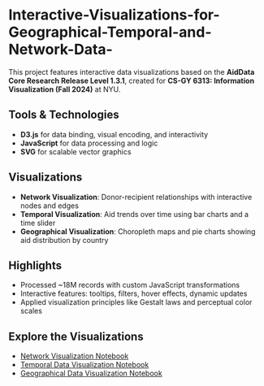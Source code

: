 # Interactive-Visualizations-for-Geographical-Temporal-and-Network-Data-


This project features interactive data visualizations based on the **AidData Core Research Release Level 1.3.1**, created for **CS-GY 6313: Information Visualization (Fall 2024)** at NYU.

## Tools & Technologies
- **D3.js** for data binding, visual encoding, and interactivity  
- **JavaScript** for data processing and logic  
- **SVG** for scalable vector graphics  

## Visualizations
- **Network Visualization**: Donor-recipient relationships with interactive nodes and edges  
- **Temporal Visualization**: Aid trends over time using bar charts and a time slider  
- **Geographical Visualization**: Choropleth maps and pie charts showing aid distribution by country  

## Highlights
- Processed ~18M records with custom JavaScript transformations  
- Interactive features: tooltips, filters, hover effects, dynamic updates  
- Applied visualization principles like Gestalt laws and perceptual color scales  

## Explore the Visualizations
- [Network Visualization Notebook](https://observablehq.com/d/bc09d917037fccc3)  
- [Temporal Data Visualization Notebook](https://observablehq.com/d/e33b18480545d39c)  
- [Geographical Data Visualization Notebook](https://observablehq.com/d/b4f06e2c70a321cf)  
